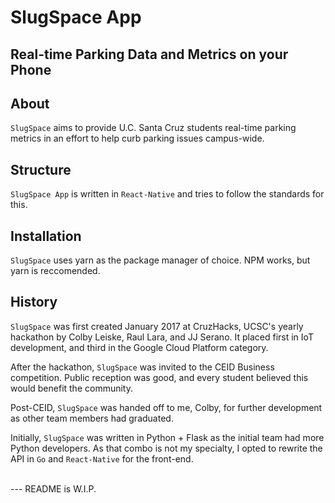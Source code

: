 # SlugSpace App
Real-time Parking Data and Metrics on your Phone
<br>
---
## About
`SlugSpace` aims to provide U.C. Santa Cruz students real-time parking metrics in an effort to help curb parking issues campus-wide.

## Structure
`SlugSpace App` is written in `React-Native` and tries to follow the standards for this. 

## Installation
`SlugSpace` uses yarn as the package manager of choice. NPM works, but yarn is reccomended. 


## History
`SlugSpace` was first created January 2017 at CruzHacks, UCSC's yearly hackathon by Colby Leiske, Raul Lara, and JJ Serano. It placed first in IoT development, and third in the Google Cloud Platform category.

After the hackathon, `SlugSpace` was invited to the CEID Business competition. Public reception was good, and every student believed this would benefit the community.

Post-CEID, `SlugSpace` was handed off to me, Colby, for further development as other team members had graduated.

Initially, `SlugSpace` was written in Python + Flask as the initial team had more Python developers. 
As that combo is not my specialty, I opted to rewrite the API in `Go` and `React-Native` for the front-end. 

<br>
---
README is W.I.P.
